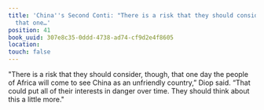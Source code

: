 ```yaml
---
title: 'China''s Second Conti: "There is a risk that they should consider, though,
  that one…'
position: 41
book_uuid: 307e8c35-0ddd-4738-ad74-cf9d2e4f8605
location: 
touch: false
---
```


"There is a risk that they should consider, though, that one day the people of Africa will come to see China as an unfriendly country,” Diop said. “That could put all of their interests in danger over time. They should think about this a little more."